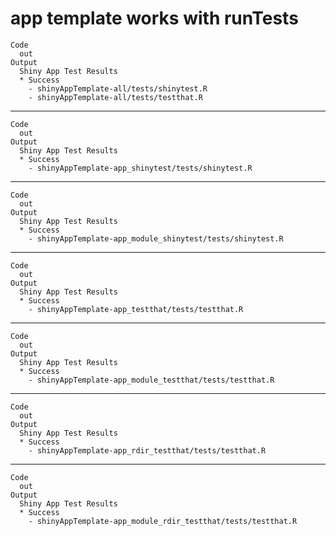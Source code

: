 # app template works with runTests

    Code
      out
    Output
      Shiny App Test Results
      * Success
        - shinyAppTemplate-all/tests/shinytest.R
        - shinyAppTemplate-all/tests/testthat.R

---

    Code
      out
    Output
      Shiny App Test Results
      * Success
        - shinyAppTemplate-app_shinytest/tests/shinytest.R

---

    Code
      out
    Output
      Shiny App Test Results
      * Success
        - shinyAppTemplate-app_module_shinytest/tests/shinytest.R

---

    Code
      out
    Output
      Shiny App Test Results
      * Success
        - shinyAppTemplate-app_testthat/tests/testthat.R

---

    Code
      out
    Output
      Shiny App Test Results
      * Success
        - shinyAppTemplate-app_module_testthat/tests/testthat.R

---

    Code
      out
    Output
      Shiny App Test Results
      * Success
        - shinyAppTemplate-app_rdir_testthat/tests/testthat.R

---

    Code
      out
    Output
      Shiny App Test Results
      * Success
        - shinyAppTemplate-app_module_rdir_testthat/tests/testthat.R

